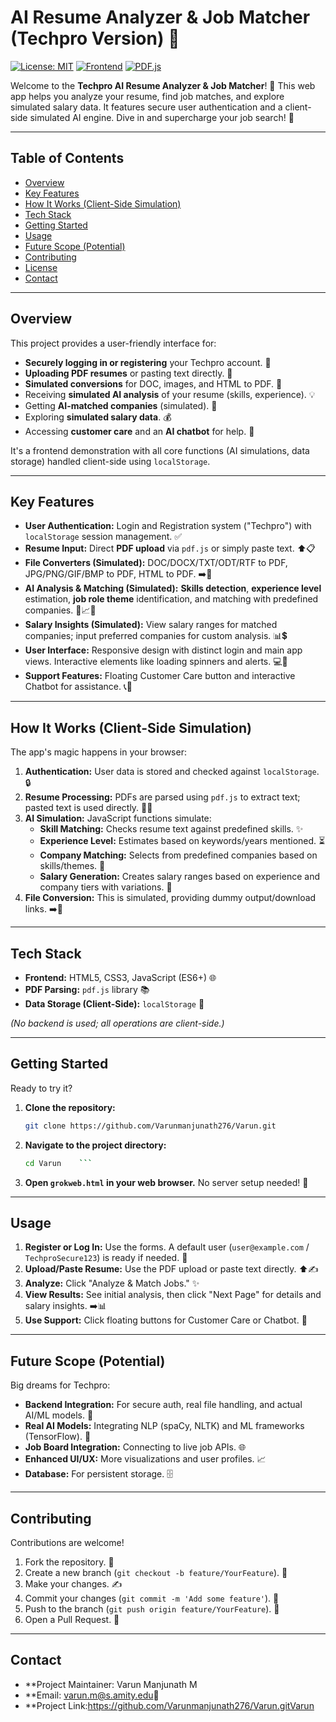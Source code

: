 # AI Resume Analyzer & Job Matcher (Techpro Version) 🚀

[![License: MIT](https://img.shields.io/badge/License-MIT-yellow.svg)](https://opensource.org/licenses/MIT)
[![Frontend](https://img.shields.io/badge/Frontend-HTML%2FCSS%2FJS-orange.svg)](#tech-stack)
[![PDF.js](https://img.shields.io/badge/PDF%20Parsing-PDF.js-red.svg)](#tech-stack)

Welcome to the **Techpro AI Resume Analyzer & Job Matcher**! 🎉 This web app helps you analyze your resume, find job matches, and explore simulated salary data. It features secure user authentication and a client-side simulated AI engine. Dive in and supercharge your job search! 💼

---

## Table of Contents
- [Overview](#overview)
- [Key Features](#key-features)
- [How It Works (Client-Side Simulation)](#how-it-works-client-side-simulation)
- [Tech Stack](#tech-stack)
- [Getting Started](#getting-started)
- [Usage](#usage)
- [Future Scope (Potential)](#future-scope-potential)
- [Contributing](#contributing)
- [License](#license)
- [Contact](#contact)

---

## Overview

This project provides a user-friendly interface for:
* **Securely logging in or registering** your Techpro account. 🔐
* **Uploading PDF resumes** or pasting text directly. 📄
* **Simulated conversions** for DOC, images, and HTML to PDF. 🔄
* Receiving **simulated AI analysis** of your resume (skills, experience). 💡
* Getting **AI-matched companies** (simulated). 🏢
* Exploring **simulated salary data**. 💰
* Accessing **customer care** and an **AI chatbot** for help. 💬

It's a frontend demonstration with all core functions (AI simulations, data storage) handled client-side using `localStorage`.

---

## Key Features

* **User Authentication:** Login and Registration system ("Techpro") with `localStorage` session management. ✅
* **Resume Input:** Direct **PDF upload** via `pdf.js` or simply paste text. ⬆️📋
* **File Converters (Simulated):** DOC/DOCX/TXT/ODT/RTF to PDF, JPG/PNG/GIF/BMP to PDF, HTML to PDF. ➡️📁
* **AI Analysis & Matching (Simulated):** **Skills detection**, **experience level** estimation, **job role theme** identification, and matching with predefined companies. 🎯📈🤝
* **Salary Insights (Simulated):** View salary ranges for matched companies; input preferred companies for custom analysis. 📊💲
* **User Interface:** Responsive design with distinct login and main app views. Interactive elements like loading spinners and alerts. 💻📱
* **Support Features:** Floating Customer Care button and interactive Chatbot for assistance. 📞🤖

---

## How It Works (Client-Side Simulation)

The app's magic happens in your browser:

1.  **Authentication:** User data is stored and checked against `localStorage`. 🔒
2.  **Resume Processing:** PDFs are parsed using `pdf.js` to extract text; pasted text is used directly. 📖📝
3.  **AI Simulation:** JavaScript functions simulate:
    * **Skill Matching:** Checks resume text against predefined skills. ✨
    * **Experience Level:** Estimates based on keywords/years mentioned. ⏳
    * **Company Matching:** Selects from predefined companies based on skills/themes. 🏢
    * **Salary Generation:** Creates salary ranges based on experience and company tiers with variations. 💸
4.  **File Conversion:** This is simulated, providing dummy output/download links. ➡️📁

---

## Tech Stack

* **Frontend:** HTML5, CSS3, JavaScript (ES6+) 🌐
* **PDF Parsing:** `pdf.js` library 📚
* **Data Storage (Client-Side):** `localStorage` 💾

*(No backend is used; all operations are client-side.)*

---

## Getting Started

Ready to try it?

1.  **Clone the repository:**
    ```bash
    git clone https://github.com/Varunmanjunath276/Varun.git
    ```
2.  **Navigate to the project directory:**
    ```bash
    cd Varun    ```
3.  **Open `grokweb.html` in your web browser.** No server setup needed! 🎉

---

## Usage

1.  **Register or Log In:** Use the forms. A default user (`user@example.com` / `TechproSecure123`) is ready if needed. 👤
2.  **Upload/Paste Resume:** Use the PDF upload or paste text directly. ⬆️✍️
3.  **Analyze:** Click "Analyze & Match Jobs." ✨
4.  **View Results:** See initial analysis, then click "Next Page" for details and salary insights. ➡️📊
5.  **Use Support:** Click floating buttons for Customer Care or Chatbot. 🤝

---

## Future Scope (Potential)

Big dreams for Techpro:
* **Backend Integration:** For secure auth, real file handling, and actual AI/ML models. 🚀
* **Real AI Models:** Integrating NLP (spaCy, NLTK) and ML frameworks (TensorFlow). 🧠
* **Job Board Integration:** Connecting to live job APIs. 🌐
* **Enhanced UI/UX:** More visualizations and user profiles. 📈
* **Database:** For persistent storage. 🗄️

---

## Contributing

Contributions are welcome!
1.  Fork the repository. 🍴
2.  Create a new branch (`git checkout -b feature/YourFeature`). 🌿
3.  Make your changes. ✍️
4.  Commit your changes (`git commit -m 'Add some feature'`). 💾
5.  Push to the branch (`git push origin feature/YourFeature`). 🚀
6.  Open a Pull Request. 🌟

---

## Contact

* **Project Maintainer: Varun Manjunath M
* **Email: varun.m@s.amity.edu📧
* **Project Link:https://github.com/Varunmanjunath276/Varun.gitVarun
